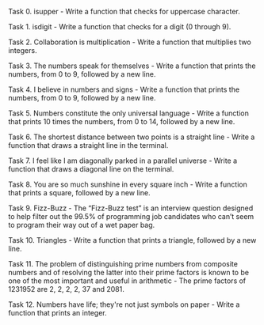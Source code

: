 Task 0. isupper - Write a function that checks for uppercase character.

Task 1. isdigit - Write a function that checks for a digit (0 through 9).

Task 2. Collaboration is multiplication - Write a function that multiplies two integers.

Task 3. The numbers speak for themselves - Write a function that prints the numbers, from 0 to 9, followed by a new line.

Task 4. I believe in numbers and signs - Write a function that prints the numbers, from 0 to 9, followed by a new line.

Task 5. Numbers constitute the only universal language - Write a function that prints 10 times the numbers, from 0 to 14, followed by a new line.

Task 6. The shortest distance between two points is a straight line - Write a function that draws a straight line in the terminal.

Task 7. I feel like I am diagonally parked in a parallel universe - Write a function that draws a diagonal line on the terminal.

Task 8. You are so much sunshine in every square inch - Write a function that prints a square, followed by a new line.

Task 9. Fizz-Buzz - The “Fizz-Buzz test” is an interview question designed to help filter out the 99.5% of programming job candidates who can’t seem to program their way out of a wet paper bag.

Task 10. Triangles - Write a function that prints a triangle, followed by a new line.

Task 11. The problem of distinguishing prime numbers from composite numbers and of resolving the latter into their prime factors is known to be one of the most important and useful in arithmetic - The prime factors of 1231952 are 2, 2, 2, 2, 37 and 2081.

Task 12. Numbers have life; they're not just symbols on paper - Write a function that prints an integer.
